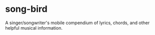 # song-bird
A singer/songwriter's mobile compendium of lyrics, chords, and other helpful musical information.

